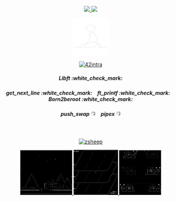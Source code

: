 <!--
 - 
-->
<p align="center">
 <a href="https://github.com/kodpe">
  <img width="360" src="https://github-readme-stats.vercel.app/api?username=kodpe&hide_title=true&hide=issues,contribs&count_private=true&include_all_commits=true&show_icons=true&custom_title=Stats&hide_border=true&theme=github_dark&title_color=FFFFFF&text_color=FFFFFF&icon_color=FFFFFF&bg_color=&border_color=&border_radius=0" />
  <img width="280" src="https://github-readme-stats.vercel.app/api/top-langs/?username=kodpe&count_private=true&hide_title=true&langs_count=2&hide=html,makefile,batchfile,css&layout=compact&custom_title=Languages&hide_border=true&theme=github_dark&title_color=FFFFFF&text_color=FFFFFF&icon_color=&bg_color=&border_color=&border_radius=0" />
 </a>
</p>
<!--
 -
-->
<p align="center">
 <a href="https://github.com/kodpe">
  <img width="100" src="https://github.com/kodpe/kodpe/blob/main/img/walk.gif" />
 </a>
</p>
<!--
 -
-->
<p align="center">
 <a href="https://profile.intra.42.fr/users/sloquet">
    <img alt="42intra" src="https://img.shields.io/badge/cursus-lvl 2.11-white?style=for-the-badge&logo=42&labelColor=000000&Color=FFFFFF&logoWidth=20" />
 </a>
</p>
<!--
 -
-->
<p align="center">
<h5 align="center">Libft&nbsp;:white_check_mark:</h5>
<h5 align="center">get_next_line&nbsp;:white_check_mark:&emsp;ft_printf&nbsp;:white_check_mark:&emsp;Born2beroot&nbsp;:white_check_mark:</h5>
  <h5 align="center">push_swap&nbsp;<img width="13" src="https://github.com/kodpe/kodpe/blob/main/img/load.gif" />&emsp;pipex&nbsp;<img width="13" src="https://github.com/kodpe/kodpe/blob/main/img/load.gif" /> </h5>
</p>
<!--
-
-->
<p align="center">
 <br /><br />
  <a href="https://github.com/kodpe/zsheep">
    <img alt="zsheep" src="https://img.shields.io/badge/ascii art-zsheep-white?style=for-the-badge&labelColor=000000&Color=FFFFFF"
         </a>
</p>
<p align="center">
 <img width="140" src="https://github.com/kodpe/kodpe/blob/main/img/zsheep_askyy.png" />
 <img width="120" src="https://github.com/kodpe/kodpe/blob/main/img/zsheep_gps.png" />
 <img width="113" src="https://github.com/kodpe/kodpe/blob/main/img/zsheep_snails.png" />
  <h5> </h5>
</p>
<!--
-
-->
<!--
- 📫 How to reach me:<br>
by e-mail: [![Mail](https://img.shields.io/badge/-Mail-blue?style=flat&logo=Gmail&logoColor=white&link=mailto:MAIL@gmail.com)](mailto:MAIL@gmail.com)<br>
on LinkedIn: [![Linkedin Profile](https://img.shields.io/badge/-LinkedIn_Profile-0072b1?style=flat&logo=Linkedin&logoColor=white&link=https://www.linkedin.com/in/USER/)](https://www.linkedin.com/in/USER/)<br>

Here are some ideas to get you started:

- 🔭 I’m currently working on ...
- 🌱 I’m currently learning ...
- 👯 I’m looking to collaborate on ...
- 🤔 I’m looking for help with ...
- 💬 Ask me about ...
- 📫 How to reach me: ...
- 😄 Pronouns: ...
- ⚡ Fun fact: ...
  <img align="center" src="https://github-readme-stats.vercel.app/api/pin/?username=kodpe&repo=github-readme-stats" />
![Alt text](header.png?raw=true "Title")
-->
